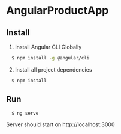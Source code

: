 # AngularProductApp

## Install

1. Install Angular CLI Globally

```bash
  $ npm install -g @angular/cli
```

2. Install all project dependencies

```bash
  $ npm install
```

## Run

```bash
  $ ng serve
```

Server should start on http://localhost:3000
